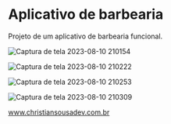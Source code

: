 # Aplicativo de barbearia

Projeto de um aplicativo de barbearia funcional.


![Captura de tela 2023-08-10 210154](https://github.com/christiansousadev/app-barbearia/assets/103544118/7e7cebca-466a-48df-bf3a-202abb7afaab)

![Captura de tela 2023-08-10 210222](https://github.com/christiansousadev/app-barbearia/assets/103544118/43c34827-69d2-4b0c-ac06-20ca331d9bc4)

![Captura de tela 2023-08-10 210253](https://github.com/christiansousadev/app-barbearia/assets/103544118/755ed3a3-7546-4a9d-80a0-7c01b64b6b62)

![Captura de tela 2023-08-10 210309](https://github.com/christiansousadev/app-barbearia/assets/103544118/f46652cf-b043-4fba-83a8-239f16e536a3)


www.christiansousadev.com.br
